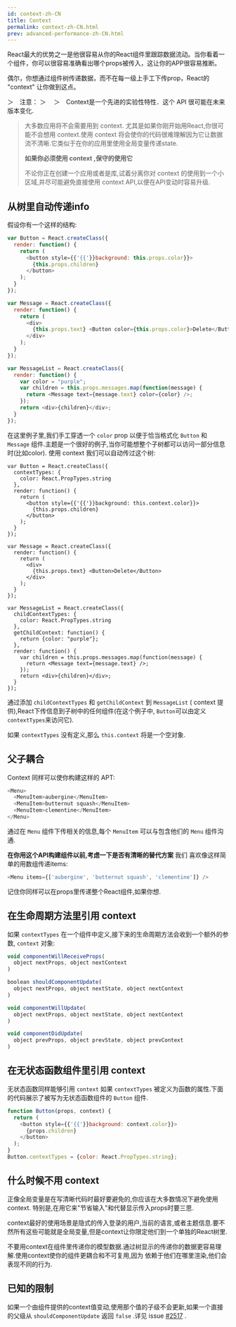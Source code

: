 ```yaml
---
id: context-zh-CN
title: Context
permalink: context-zh-CN.html
prev: advanced-performance-zh-CN.html
---
```


React最大的优势之一是他很容易从你的React组件里跟踪数据流动。当你看着一个组件，你可以很容易准确看出哪个props被传入，这让你的APP很容易推断。

偶尔，你想通过组件树传递数据，而不在每一级上手工下传prop，React的 "context" 让你做到这点。

＞　注意：
＞　
＞　Context是一个先进的实验性特性．这个 API 很可能在未来版本变化.
>
> 大多数应用将不会需要用到 context. 尤其是如果你刚开始用React,你很可能不会想用 context.使用 context 将会使你的代码很难理解因为它让数据流不清晰.它类似于在你的应用里使用全局变量传递state.
>
> **如果你必须使用 context ,保守的使用它**
>
> 不论你正在创建一个应用或者是库,试着分离你对 context 的使用到一个小区域,并尽可能避免直接使用 context API,以便在API变动时容易升级.

## 从树里自动传递info

假设你有一个这样的结构:

```javascript
var Button = React.createClass({
  render: function() {
    return (
      <button style={{'{{'}}background: this.props.color}}>
        {this.props.children}
      </button>
    );
  }
});

var Message = React.createClass({
  render: function() {
    return (
      <div>
        {this.props.text} <Button color={this.props.color}>Delete</Button>
      </div>
    );
  }
});

var MessageList = React.createClass({
  render: function() {
    var color = "purple";
    var children = this.props.messages.map(function(message) {
      return <Message text={message.text} color={color} />;
    });
    return <div>{children}</div>;
  }
});
```

在这里例子里,我们手工穿透一个 `color` prop 以便于恰当格式化 `Button` 和 `Message` 组件.主题是一个很好的例子,当你可能想整个子树都可以访问一部分信息时(比如color). 使用 context 我们可以自动传过这个树:

```javascript{2-4,7,18,25-30,33}
var Button = React.createClass({
  contextTypes: {
    color: React.PropTypes.string
  },
  render: function() {
    return (
      <button style={{'{{'}}background: this.context.color}}>
        {this.props.children}
      </button>
    );
  }
});

var Message = React.createClass({
  render: function() {
    return (
      <div>
        {this.props.text} <Button>Delete</Button>
      </div>
    );
  }
});

var MessageList = React.createClass({
  childContextTypes: {
    color: React.PropTypes.string
  },
  getChildContext: function() {
    return {color: "purple"};
  },
  render: function() {
    var children = this.props.messages.map(function(message) {
      return <Message text={message.text} />;
    });
    return <div>{children}</div>;
  }
});
```

通过添加 `childContextTypes` 和 `getChildContext` 到 `MessageList` ( context 提供),React下传信息到子树中的任何组件(在这个例子中, `Button`可以由定义 `contextTypes`来访问它).

如果 `contextTypes` 没有定义,那么 `this.context` 将是一个空对象.

## 父子耦合

Context 同样可以使你构建这样的 APT:

```javascript
<Menu>
  <MenuItem>aubergine</MenuItem>
  <MenuItem>butternut squash</MenuItem>
  <MenuItem>clementine</MenuItem>
</Menu>
```

通过在 `Menu` 组件下传相关的信息,每个 `MenuItem` 可以与包含他们的 `Menu` 组件沟通.

**在你用这个API构建组件以前,考虑一下是否有清晰的替代方案** 我们 喜欢像这样简单的用数组传递items:

```javascript
<Menu items={['aubergine', 'butternut squash', 'clementine']} />
```

记住你同样可以在props里传递整个React组件,如果你想.

## 在生命周期方法里引用 context

如果 `contextTypes` 在一个组件中定义,接下来的生命周期方法会收到一个额外的参数, `context` 对象:

```javascript
void componentWillReceiveProps(
  object nextProps, object nextContext
)

boolean shouldComponentUpdate(
  object nextProps, object nextState, object nextContext
)

void componentWillUpdate(
  object nextProps, object nextState, object nextContext
)

void componentDidUpdate(
  object prevProps, object prevState, object prevContext
)
```

## 在无状态函数组件里引用 context

无状态函数同样能够引用 `context` 如果 `contextTypes` 被定义为函数的属性.下面的代码展示了被写为无状态函数组件的 `Button` 组件.

```javascript
function Button(props, context) {
  return (
    <button style={{'{{'}}background: context.color}}>
      {props.children}
    </button>
  );
}
Button.contextTypes = {color: React.PropTypes.string};
```

## 什么时候不用 context

正像全局变量是在写清晰代码时最好要避免的,你应该在大多数情况下避免使用context. 特别是,在用它来"节省输入"和代替显示传入props时要三思.

context最好的使用场景是隐式的传入登录的用户,当前的语言,或者主题信息.要不然所有这些可能就是全局变量,但是context让你限定他们到一个单独的React树里.

不要用context在组件里传递你的模型数据.通过树显示的传递你的数据更容易理解.使用context使你的组件更耦合和不可复用,因为  依赖于他们在哪里渲染,他们会表现不同的行为.

## 已知的限制

如果一个由组件提供的context值变动,使用那个值的子级不会更新,如果一个直接的父级从 `shouldComponentUpdate` 返回 `false` .详见 issue [#2517](https://github.com/facebook/react/issues/2517) .
